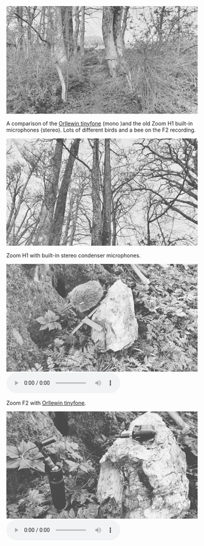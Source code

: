 ![20240331_wood_at_chapel_yat1](images/20240331_wood_at_chapel_yat1.jpg)

A comparison of the [Orllewin tinyfone](../../hardware/Orllewin%20tinyfone.md) (mono )and the old Zoom H1 built-in microphones (stereo). Lots of different birds and a bee on the F2 recording.

![20240331_wood_at_chapel_yat3](images/20240331_wood_at_chapel_yat3.jpg)

Zoom H1 with built-in stereo condenser microphones.

![20240331_wood_at_chapel_yat2](images/20240331_wood_at_chapel_yat2.jpg)
![20240331_wood_at_chapel_yat_zoom_h1](audio/20240331_wood_at_chapel_yat_zoom_h1.mp3)

Zoom F2 with [Orllewin tinyfone](../../hardware/Orllewin%20tinyfone.md).

![20240331_wood_at_chapel_yat4](images/20240331_wood_at_chapel_yat4.jpg)
![20240331_wood_at_chapel_yat_tinyfone_zoom_f2](audio/20240331_wood_at_chapel_yat_tinyfone_zoom_f2.mp3)